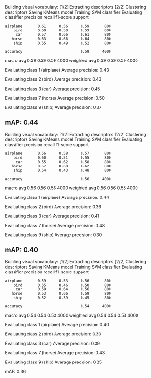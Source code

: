Building visual vocabulary:
[1/2] Extracting descriptors
[2/2] Clustering descriptors
Saving KMeans model
Training SVM classifier
Evaluating classifier
              precision    recall  f1-score   support

    airplane       0.61      0.56      0.59       800
        bird       0.60      0.58      0.59       800
         car       0.57      0.66      0.61       800
       horse       0.63      0.66      0.64       800
        ship       0.55      0.49      0.52       800

    accuracy                           0.59      4000
   macro avg       0.59      0.59      0.59      4000
weighted avg       0.59      0.59      0.59      4000

Evaluating class 1 (airplane)
Average precision: 0.43

Evaluating class 2 (bird)
Average precision: 0.43

Evaluating class 3 (car)
Average precision: 0.45

Evaluating class 7 (horse)
Average precision: 0.50

Evaluating class 9 (ship)
Average precision: 0.37

mAP: 0.44
---------------------------------------------------------
Building visual vocabulary:
[1/2] Extracting descriptors
[2/2] Clustering descriptors
Saving KMeans model
Training SVM classifier
Evaluating classifier
              precision    recall  f1-score   support

    airplane       0.56      0.58      0.57       800
        bird       0.60      0.51      0.55       800
         car       0.55      0.62      0.58       800
       horse       0.57      0.68      0.62       800
        ship       0.54      0.43      0.48       800

    accuracy                           0.56      4000
   macro avg       0.56      0.56      0.56      4000
weighted avg       0.56      0.56      0.56      4000

Evaluating class 1 (airplane)
Average precision: 0.44

Evaluating class 2 (bird)
Average precision: 0.36

Evaluating class 3 (car)
Average precision: 0.41

Evaluating class 7 (horse)
Average precision: 0.48

Evaluating class 9 (ship)
Average precision: 0.30

mAP: 0.40
---------------------------------------------------------
Building visual vocabulary:
[1/2] Extracting descriptors
[2/2] Clustering descriptors
Saving KMeans model
Training SVM classifier
Evaluating classifier
              precision    recall  f1-score   support

    airplane       0.59      0.53      0.56       800
        bird       0.55      0.46      0.50       800
         car       0.50      0.64      0.56       800
       horse       0.53      0.66      0.59       800
        ship       0.52      0.39      0.45       800

    accuracy                           0.54      4000
   macro avg       0.54      0.54      0.53      4000
weighted avg       0.54      0.54      0.53      4000

Evaluating class 1 (airplane)
Average precision: 0.40

Evaluating class 2 (bird)
Average precision: 0.30

Evaluating class 3 (car)
Average precision: 0.39

Evaluating class 7 (horse)
Average precision: 0.43

Evaluating class 9 (ship)
Average precision: 0.25

mAP: 0.36
